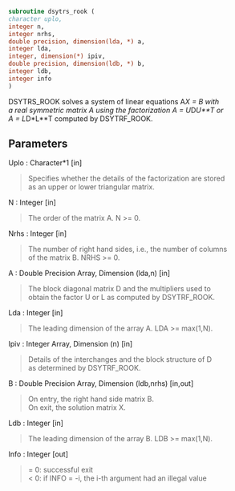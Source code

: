 ```fortran  
subroutine dsytrs_rook (  
character uplo,  
integer n,  
integer nrhs,  
double precision, dimension(lda, *) a,  
integer lda,  
integer, dimension(*) ipiv,  
double precision, dimension(ldb, *) b,  
integer ldb,  
integer info  
)  
```  
  
DSYTRS_ROOK solves a system of linear equations A*X = B with  
a real symmetric matrix A using the factorization A = U*D*U**T or  
A = L*D*L**T computed by DSYTRF_ROOK.  
  
## Parameters  
Uplo : Character*1 [in]  
> Specifies whether the details of the factorization are stored  
> as an upper or lower triangular matrix.  
  
N : Integer [in]  
> The order of the matrix A.  N >= 0.  
  
Nrhs : Integer [in]  
> The number of right hand sides, i.e., the number of columns  
> of the matrix B.  NRHS >= 0.  
  
A : Double Precision Array, Dimension (lda,n) [in]  
> The block diagonal matrix D and the multipliers used to  
> obtain the factor U or L as computed by DSYTRF_ROOK.  
  
Lda : Integer [in]  
> The leading dimension of the array A.  LDA >= max(1,N).  
  
Ipiv : Integer Array, Dimension (n) [in]  
> Details of the interchanges and the block structure of D  
> as determined by DSYTRF_ROOK.  
  
B : Double Precision Array, Dimension (ldb,nrhs) [in,out]  
> On entry, the right hand side matrix B.  
> On exit, the solution matrix X.  
  
Ldb : Integer [in]  
> The leading dimension of the array B.  LDB >= max(1,N).  
  
Info : Integer [out]  
> = 0:  successful exit  
> < 0:  if INFO = -i, the i-th argument had an illegal value  
  
